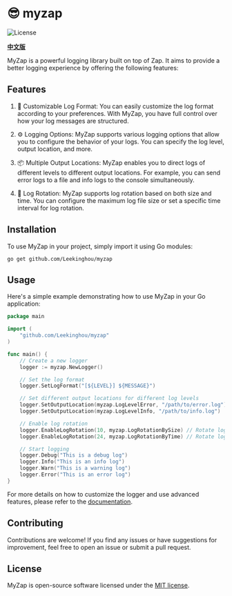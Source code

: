 # 😎 myzap

![License](https://img.shields.io/badge/license-MIT-blue.svg)  

**[中文版](README-CN.md)**

MyZap is a powerful logging library built on top of Zap. It aims to provide a better logging experience by offering the following features:

## Features

1. 🎨 Customizable Log Format: You can easily customize the log format according to your preferences. With MyZap, you have full control over how your log messages are structured.

2. ⚙️ Logging Options: MyZap supports various logging options that allow you to configure the behavior of your logs. You can specify the log level, output location, and more.

3. 📦 Multiple Output Locations: MyZap enables you to direct logs of different levels to different output locations. For example, you can send error logs to a file and info logs to the console simultaneously.

4. 🔄 Log Rotation: MyZap supports log rotation based on both size and time. You can configure the maximum log file size or set a specific time interval for log rotation.

## Installation

To use MyZap in your project, simply import it using Go modules:

```shell
go get github.com/Leekinghou/myzap
```

## Usage

Here's a simple example demonstrating how to use MyZap in your Go application:

```go
package main

import (
	"github.com/Leekinghou/myzap"
)

func main() {
	// Create a new logger
	logger := myzap.NewLogger()

	// Set the log format
	logger.SetLogFormat("[${LEVEL}] ${MESSAGE}")

	// Set different output locations for different log levels
	logger.SetOutputLocation(myzap.LogLevelError, "/path/to/error.log")
	logger.SetOutputLocation(myzap.LogLevelInfo, "/path/to/info.log")

	// Enable log rotation
	logger.EnableLogRotation(10, myzap.LogRotationBySize) // Rotate logs when they reach 10 MB
	logger.EnableLogRotation(24, myzap.LogRotationByTime) // Rotate logs every 24 hours

	// Start logging
	logger.Debug("This is a debug log")
	logger.Info("This is an info log")
	logger.Warn("This is a warning log")
	logger.Error("This is an error log")
}
```

For more details on how to customize the logger and use advanced features, please refer to the [documentation](https://github.com/Leekinghou/myzap/docs).

## Contributing

Contributions are welcome! If you find any issues or have suggestions for improvement, feel free to open an issue or submit a pull request.

## License

MyZap is open-source software licensed under the [MIT license](LICENSE).